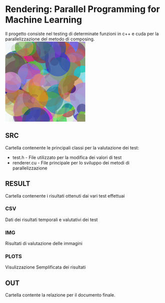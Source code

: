 # Rendering: Parallel Programming for Machine Learning
Il progetto consiste nel testing di determinate funzioni in c++ e cuda per la parallelizzazione del metodo di composing.
![](results/img/cuda/10000.png)

## SRC
Cartella contenente le principali classi per la valutazione dei test:
* test.h - File utilizzato per la modifica dei valori di test
* renderer.cu - File principale per lo sviluppo dei metodi di parallelizzazione

## RESULT
Cartella contenente i risultati ottenuti dai vari test effettuai
### CSV
Dati dei risultati temporali e valutativi dei test
### IMG
Risultati di valutazione delle immagini
### PLOTS
Visulizzazione Semplificata dei risultati

## OUT  
Cartella contente la relazione per il documento finale.
